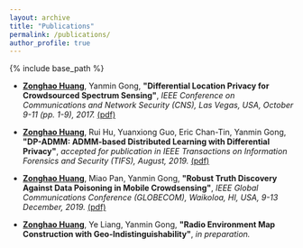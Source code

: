 ```yaml
---
layout: archive
title: "Publications"
permalink: /publications/
author_profile: true
---
```

{% include base_path %}

* <b>[Zonghao Huang](https://zonghaohuang007.github.io/home//publications/)</b>, Yanmin Gong, <b>"Differential Location Privacy for Crowdsourced Spectrum Sensing"</b>, <i>IEEE Conference on Communications and Network Security (CNS), Las Vegas, USA, October 9-11 (pp. 1-9), 2017.</i> [(pdf)](https://zonghaohuang007.github.io/home/files/paper1.pdf)

* <b>[Zonghao Huang](https://zonghaohuang007.github.io/home//publications/)</b>, Rui Hu, Yuanxiong Guo, Eric Chan-Tin, Yanmin Gong, <b>"DP-ADMM: ADMM-based Distributed Learning with Differential Privacy"</b>, <i> accepted for publication in IEEE Transactions on Information Forensics and Security (TIFS), August, 2019.</i> [(pdf)](https://zonghaohuang007.github.io/home/files/paper2.pdf)

* <b>[Zonghao Huang](https://zonghaohuang007.github.io/home//publications/)</b>, Miao Pan, Yanmin Gong, <b>"Robust Truth Discovery Against Data Poisoning in Mobile Crowdsensing"</b>, <i> IEEE Global Communications Conference (GLOBECOM), Waikoloa, HI, USA, 9-13 December, 2019.</i> [(pdf)](https://zonghaohuang007.github.io/home/files/paper33.pdf)

* <b>[Zonghao Huang](https://zonghaohuang007.github.io/home//publications/)</b>, Ye Liang, Yanmin Gong, <b>"Radio Environment Map Construction with Geo-Indistinguishability"</b>, <i> in preparation.</i>
